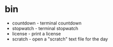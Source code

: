 bin
===

* countdown - terminal countdown
* stopwatch - terminal stopwatch
* license   - print a license
* scratch   - open a "scratch" text file for the day

